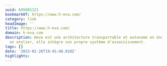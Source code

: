 ```yaml
---
uuid: 645601121
bookmarkOf: https://www.h-eva.com/
category: link
headImage: ''
title: https://www.h-eva.com/
domain: h-eva.com
description: Heva est une architecture transportable et autonome en énergie. Préfabriquée
  en atelier, elle intègre son propre système d'assainissement.
tags: []
date: '2023-01-26T19:45:40.010Z'
highlights:
---
```



